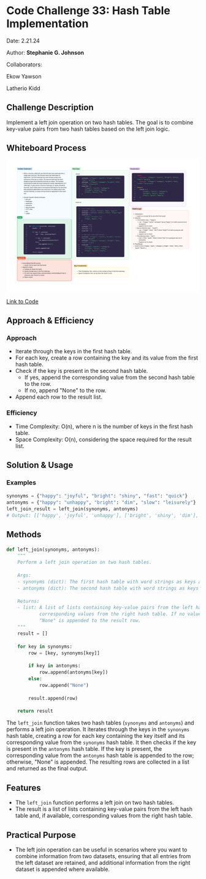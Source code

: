 # Code Challenge 33: Hash Table Implementation

Date: 2.21.24

Author:
**Stephanie G. Johnson**

Collaborators:

Ekow Yawson

Latherio Kidd

## Challenge Description

Implement a left join operation on two hash tables. The goal is to combine key-value pairs from two hash tables based on the left join logic.

## Whiteboard Process

![Whiteboard](leftjoin.png)

[Link to Code](../../code_challenges/hashtable_left_join.py)

## Approach & Efficiency

### Approach

- Iterate through the keys in the first hash table.
- For each key, create a row containing the key and its value from the first hash table.
- Check if the key is present in the second hash table.
  - If yes, append the corresponding value from the second hash table to the row.
  - If no, append "None" to the row.
- Append each row to the result list.

### Efficiency

- Time Complexity: O(n), where n is the number of keys in the first hash table.
- Space Complexity: O(n), considering the space required for the result list.

## Solution & Usage

### Examples

```python
synonyms = {"happy": "joyful", "bright": "shiny", "fast": "quick"}
antonyms = {"happy": "unhappy", "bright": "dim", "slow": "leisurely"}
left_join_result = left_join(synonyms, antonyms)
# Output: [['happy', 'joyful', 'unhappy'], ['bright', 'shiny', 'dim'], ['fast', 'quick', 'None']]
```

## Methods

```python
def left_join(synonyms, antonyms):
    """
    Perform a left join operation on two hash tables.

    Args:
    - synonyms (dict): The first hash table with word strings as keys and synonyms as values.
    - antonyms (dict): The second hash table with word strings as keys and antonyms as values.

    Returns:
    - list: A list of lists containing key-value pairs from the left hash table and, if available,
            corresponding values from the right hash table. If no values exist in the right hash table,
            "None" is appended to the result row.
    """
    result = []

    for key in synonyms:
        row = [key, synonyms[key]]

        if key in antonyms:
            row.append(antonyms[key])
        else:
            row.append("None")

        result.append(row)

    return result
```

The `left_join` function takes two hash tables (`synonyms` and `antonyms`) and performs a left join operation. It iterates through the keys in the `synonyms` hash table, creating a row for each key containing the key itself and its corresponding value from the `synonyms` hash table. It then checks if the key is present in the `antonyms` hash table. If the key is present, the corresponding value from the `antonyms` hash table is appended to the row; otherwise, "None" is appended. The resulting rows are collected in a list and returned as the final output.

## Features

- The `left_join` function performs a left join on two hash tables.
- The result is a list of lists containing key-value pairs from the left hash table and, if available, corresponding values from the right hash table.

## Practical Purpose

- The left join operation can be useful in scenarios where you want to combine information from two datasets, ensuring that all entries from the left dataset are retained, and additional information from the right dataset is appended where available.
